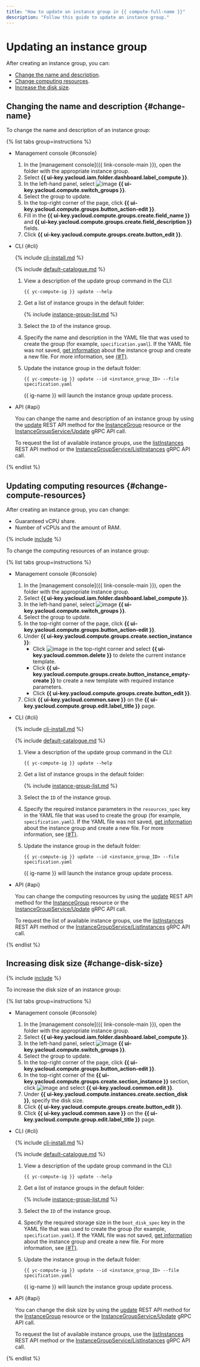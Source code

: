 ```yaml
---
title: "How to update an instance group in {{ compute-full-name }}"
description: "Follow this guide to update an instance group."
---
```


# Updating an instance group

After creating an instance group, you can:

* [Change the name and description](#change-name).
* [Change computing resources](#change-compute-resources).
* [Increase the disk size](#change-disk-size).

## Changing the name and description {#change-name}

To change the name and description of an instance group:

{% list tabs group=instructions %}

- Management console {#console}

   1. In the [management console]({{ link-console-main }}), open the folder with the appropriate instance group.
   1. Select **{{ ui-key.yacloud.iam.folder.dashboard.label_compute }}**.
   1. In the left-hand panel, select ![image](../../../_assets/console-icons/layers-3-diagonal.svg) **{{ ui-key.yacloud.compute.switch_groups }}**.
   1. Select the group to update.
   1. In the top-right corner of the page, click **{{ ui-key.yacloud.compute.groups.button_action-edit }}**.
   1. Fill in the **{{ ui-key.yacloud.compute.groups.create.field_name }}** and **{{ ui-key.yacloud.compute.groups.create.field_description }}** fields.
   1. Click **{{ ui-key.yacloud.compute.groups.create.button_edit }}**.

- CLI {#cli}

   {% include [cli-install.md](../../../_includes/cli-install.md) %}

   {% include [default-catalogue.md](../../../_includes/default-catalogue.md) %}

   1. View a description of the update group command in the CLI:

      ```
      {{ yc-compute-ig }} update --help
      ```

   1. Get a list of instance groups in the default folder:

      {% include [instance-group-list.md](../../../_includes/instance-groups/instance-group-list.md) %}

   1. Select the `ID` of the instance group.
   1. Specify the name and description in the YAML file that was used to create the group (for example, `specification.yaml`). If the YAML file was not saved, [get information](get-info.md) about the instance group and create a new file. For more information, see [{#T}](create-fixed-group.md).
   1. Update the instance group in the default folder:

      ```
      {{ yc-compute-ig }} update --id <instance_group_ID> --file specification.yaml
      ```

      {{ ig-name }} will launch the instance group update process.

- API {#api}

   You can change the name and description of an instance group by using the [update](../../api-ref/InstanceGroup/update.md) REST API method for the [InstanceGroup](../../api-ref/InstanceGroup/index.md) resource or the [InstanceGroupService/Update](../../api-ref/grpc/instance_group_service.md#Update) gRPC API call.

   To request the list of available instance groups, use the [listInstances](../../api-ref/InstanceGroup/listInstances.md) REST API method or the [InstanceGroupService/ListInstances](../../api-ref/grpc/instance_group_service.md#ListInstances) gRPC API call.

{% endlist %}

## Updating computing resources {#change-compute-resources}

After creating an instance group, you can change:

* Guaranteed vCPU share.
* Number of vCPUs and the amount of RAM.

{% include [include](../../../_includes/instance-groups/update-stopped-group-disclaimer.md) %}

To change the computing resources of an instance group:

{% list tabs group=instructions %}

- Management console {#console}

   1. In the [management console]({{ link-console-main }}), open the folder with the appropriate instance group.
   1. Select **{{ ui-key.yacloud.iam.folder.dashboard.label_compute }}**.
   1. In the left-hand panel, select ![image](../../../_assets/console-icons/layers-3-diagonal.svg) **{{ ui-key.yacloud.compute.switch_groups }}**.
   1. Select the group to update.
   1. In the top-right corner of the page, click **{{ ui-key.yacloud.compute.groups.button_action-edit }}**.
   1. Under **{{ ui-key.yacloud.compute.groups.create.section_instance }}**:
      * Click ![image](../../../_assets/console-icons/ellipsis.svg) in the top-right corner and select **{{ ui-key.yacloud.common.delete }}** to delete the current instance template.
      * Click **{{ ui-key.yacloud.compute.groups.create.button_instance_empty-create }}** to create a new template with required instance parameters.
      * Click **{{ ui-key.yacloud.compute.groups.create.button_edit }}**.
   1. Click **{{ ui-key.yacloud.common.save }}** on the **{{ ui-key.yacloud.compute.group.edit.label_title }}** page.

- CLI {#cli}

   {% include [cli-install.md](../../../_includes/cli-install.md) %}

   {% include [default-catalogue.md](../../../_includes/default-catalogue.md) %}

   1. View a description of the update group command in the CLI:

      ```
      {{ yc-compute-ig }} update --help
      ```

   1. Get a list of instance groups in the default folder:

      {% include [instance-group-list.md](../../../_includes/instance-groups/instance-group-list.md) %}

   1. Select the `ID` of the instance group.
   1. Specify the required instance parameters in the `resources_spec` key in the YAML file that was used to create the group (for example, `specification.yaml`). If the YAML file was not saved, [get information](get-info.md) about the instance group and create a new file. For more information, see [{#T}](create-fixed-group.md).
   1. Update the instance group in the default folder:

      ```
      {{ yc-compute-ig }} update --id <instance_group_ID> --file specification.yaml
      ```

      {{ ig-name }} will launch the instance group update process.

- API {#api}

   You can change the computing resources by using the [update](../../api-ref/InstanceGroup/update.md) REST API method for the [InstanceGroup](../../api-ref/InstanceGroup/index.md) resource or the [InstanceGroupService/Update](../../api-ref/grpc/instance_group_service.md#Update) gRPC API call.

   To request the list of available instance groups, use the [listInstances](../../api-ref/InstanceGroup/listInstances.md) REST API method or the [InstanceGroupService/ListInstances](../../api-ref/grpc/instance_group_service.md#ListInstances) gRPC API call.

{% endlist %}

## Increasing disk size {#change-disk-size}

{% include [include](../../../_includes/instance-groups/update-stopped-group-disclaimer.md) %}

To increase the disk size of an instance group:

{% list tabs group=instructions %}

- Management console {#console}

   1. In the [management console]({{ link-console-main }}), open the folder with the appropriate instance group.
   1. Select **{{ ui-key.yacloud.iam.folder.dashboard.label_compute }}**.
   1. In the left-hand panel, select ![image](../../../_assets/console-icons/layers-3-diagonal.svg) **{{ ui-key.yacloud.compute.switch_groups }}**.
   1. Select the group to update.
   1. In the top-right corner of the page, click **{{ ui-key.yacloud.compute.groups.button_action-edit }}**.
   1. In the top-right corner of the **{{ ui-key.yacloud.compute.groups.create.section_instance }}** section, click ![image](../../../_assets/console-icons/ellipsis.svg) and select **{{ ui-key.yacloud.common.edit }}**.
   1. Under **{{ ui-key.yacloud.compute.instances.create.section_disk }}**, specify the disk size.
   1. Click **{{ ui-key.yacloud.compute.groups.create.button_edit }}**.
   1. Click **{{ ui-key.yacloud.common.save }}** on the **{{ ui-key.yacloud.compute.group.edit.label_title }}** page.

- CLI {#cli}

   {% include [cli-install.md](../../../_includes/cli-install.md) %}

   {% include [default-catalogue.md](../../../_includes/default-catalogue.md) %}

   1. View a description of the update group command in the CLI:

      ```
      {{ yc-compute-ig }} update --help
      ```

   1. Get a list of instance groups in the default folder:

      {% include [instance-group-list.md](../../../_includes/instance-groups/instance-group-list.md) %}

   1. Select the `ID` of the instance group.
   1. Specify the required storage size in the `boot_disk_spec` key in the YAML file that was used to create the group (for example, `specification.yaml`). If the YAML file was not saved, [get information](get-info.md) about the instance group and create a new file. For more information, see [{#T}](create-fixed-group.md).
   1. Update the instance group in the default folder:

      ```
      {{ yc-compute-ig }} update --id <instance_group_ID> --file specification.yaml
      ```

      {{ ig-name }} will launch the instance group update process.

- API {#api}

   You can change the disk size by using the [update](../../api-ref/InstanceGroup/update.md) REST API method for the [InstanceGroup](../../api-ref/InstanceGroup/index.md) resource or the [InstanceGroupService/Update](../../api-ref/grpc/instance_group_service.md#Update) gRPC API call.

   To request the list of available instance groups, use the [listInstances](../../api-ref/InstanceGroup/listInstances.md) REST API method or the [InstanceGroupService/ListInstances](../../api-ref/grpc/instance_group_service.md#ListInstances) gRPC API call.

{% endlist %}

